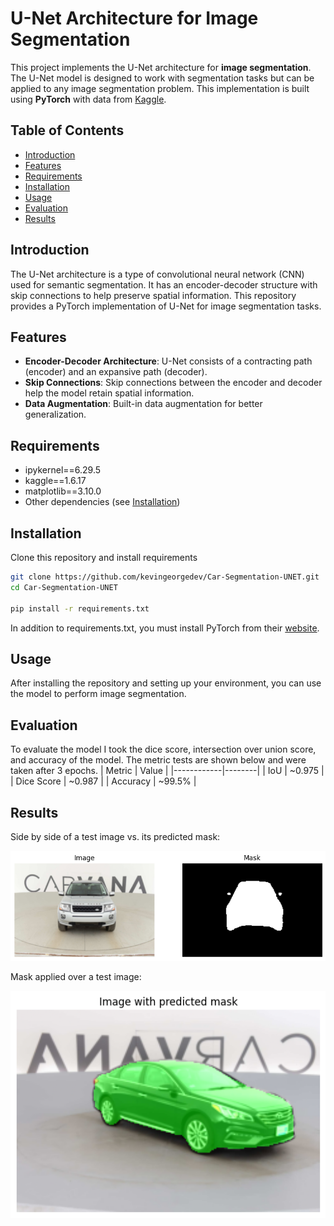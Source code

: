 # U-Net Architecture for Image Segmentation

This project implements the U-Net architecture for **image segmentation**. The U-Net model is designed to work with segmentation tasks but can be applied to any image segmentation problem. This implementation is built using **PyTorch** with data from [Kaggle](https://www.kaggle.com/competitions/carvana-image-masking-challenge/overview).

## Table of Contents
- [Introduction](#introduction)
- [Features](#features)
- [Requirements](#requirements)
- [Installation](#installation)
- [Usage](#usage)
- [Evaluation](#evaluation)
- [Results](#results)

## Introduction
The U-Net architecture is a type of convolutional neural network (CNN) used for semantic segmentation. It has an encoder-decoder structure with skip connections to help preserve spatial information. This repository provides a PyTorch implementation of U-Net for image segmentation tasks.

## Features
- **Encoder-Decoder Architecture**: U-Net consists of a contracting path (encoder) and an expansive path (decoder).
- **Skip Connections**: Skip connections between the encoder and decoder help the model retain spatial information.
- **Data Augmentation**: Built-in data augmentation for better generalization.

## Requirements
- ipykernel==6.29.5
- kaggle==1.6.17
- matplotlib==3.10.0
- Other dependencies (see [Installation](#installation))

## Installation
Clone this repository and install requirements
```bash
git clone https://github.com/kevingeorgedev/Car-Segmentation-UNET.git
cd Car-Segmentation-UNET

pip install -r requirements.txt
```
In addition to requirements.txt, you must install PyTorch from their [website](https://pytorch.org/get-started/locally/).

## Usage
After installing the repository and setting up your environment, you can use the model to perform image segmentation.

## Evaluation
To evaluate the model I took the dice score, intersection over union score, and accuracy of the model. The metric tests are shown below and were taken after 3 epochs.
| Metric     | Value  |
|------------|--------|
| IoU        | ~0.975 |
| Dice Score | ~0.987 |
| Accuracy   | ~99.5% |

## Results

Side by side of a test image vs. its predicted mask:

![alt text](image_vs_pred.png "Image vs Predicted Mask")

Mask applied over a test image:

![alt text](AppliedMask.png "Applied Mask")